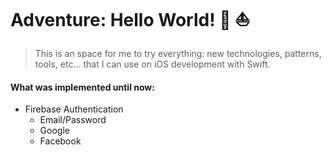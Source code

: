 # Adventure: Hello World! :rocket: :sailboat:

> This is an space for me to try everything: new technologies, patterns, tools, etc... that I can use on iOS development with Swift.

#### What was implemented until now:

* Firebase Authentication
  * Email/Password
  * Google
  * Facebook
